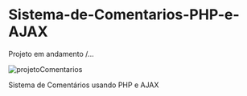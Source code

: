 # Sistema-de-Comentarios-PHP-e-AJAX
Projeto em andamento /...

![projetoComentarios](https://user-images.githubusercontent.com/83467630/120953597-a9b61f80-c723-11eb-8b1e-a644c7d4952b.gif)


Sistema de Comentários usando PHP e AJAX
